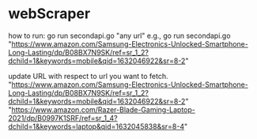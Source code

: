 # webScraper
how to run:
  go run secondapi.go "any url"
  e.g., go run secondapi.go "https://www.amazon.com/Samsung-Electronics-Unlocked-Smartphone-Long-Lasting/dp/B08BX7N9SK/ref=sr_1_2?dchild=1&keywords=mobile&qid=1632046922&sr=8-2"

update URL with respect to url you want to fetch.
"https://www.amazon.com/Samsung-Electronics-Unlocked-Smartphone-Long-Lasting/dp/B08BX7N9SK/ref=sr_1_2?dchild=1&keywords=mobile&qid=1632046922&sr=8-2"
"https://www.amazon.com/Razer-Blade-Gaming-Laptop-2021/dp/B0997K1SRF/ref=sr_1_4?dchild=1&keywords=laptop&qid=1632045838&sr=8-4"

